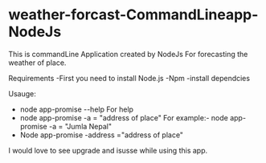 # weather-forcast-CommandLineapp-NodeJs
This is commandLine Application created by NodeJs For forecasting the weather of place.

Requirements
-First you need to install Node.js
-Npm
-install dependcies

Usauge:
* node app-promise --help 
  For help
* node app-promise -a = "address of place"
  For example:- node app-promise -a = "Jumla Nepal"
* Node app-promise -address ="address of place"

I would love to see upgrade and isusse while using this app.
